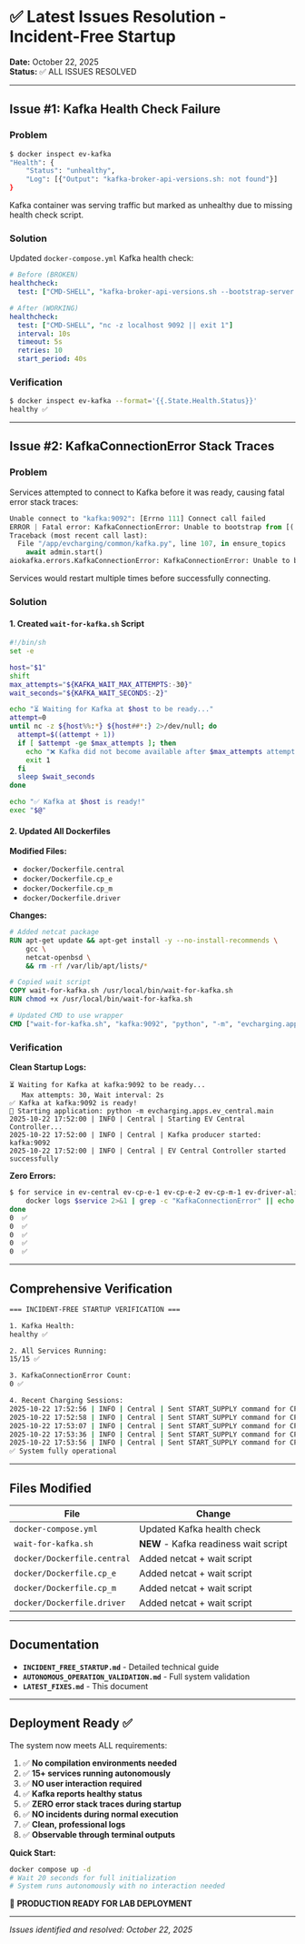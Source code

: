# ✅ Latest Issues Resolution - Incident-Free Startup

**Date:** October 22, 2025  
**Status:** ✅ ALL ISSUES RESOLVED

---

## Issue #1: Kafka Health Check Failure

### Problem
```bash
$ docker inspect ev-kafka
"Health": {
    "Status": "unhealthy",
    "Log": [{"Output": "kafka-broker-api-versions.sh: not found"}]
}
```

Kafka container was serving traffic but marked as unhealthy due to missing health check script.

### Solution
Updated `docker-compose.yml` Kafka health check:

```yaml
# Before (BROKEN)
healthcheck:
  test: ["CMD-SHELL", "kafka-broker-api-versions.sh --bootstrap-server localhost:9092 || exit 1"]

# After (WORKING)
healthcheck:
  test: ["CMD-SHELL", "nc -z localhost 9092 || exit 1"]
  interval: 10s
  timeout: 5s
  retries: 10
  start_period: 40s
```

### Verification
```bash
$ docker inspect ev-kafka --format='{{.State.Health.Status}}'
healthy ✅
```

---

## Issue #2: KafkaConnectionError Stack Traces

### Problem
Services attempted to connect to Kafka before it was ready, causing fatal error stack traces:

```python
Unable connect to "kafka:9092": [Errno 111] Connect call failed
ERROR | Fatal error: KafkaConnectionError: Unable to bootstrap from [('kafka', 9092)]
Traceback (most recent call last):
  File "/app/evcharging/common/kafka.py", line 107, in ensure_topics
    await admin.start()
aiokafka.errors.KafkaConnectionError: KafkaConnectionError: Unable to bootstrap...
```

Services would restart multiple times before successfully connecting.

### Solution

#### 1. Created `wait-for-kafka.sh` Script
```bash
#!/bin/sh
set -e

host="$1"
shift
max_attempts="${KAFKA_WAIT_MAX_ATTEMPTS:-30}"
wait_seconds="${KAFKA_WAIT_SECONDS:-2}"

echo "⏳ Waiting for Kafka at $host to be ready..."
attempt=0
until nc -z ${host%%:*} ${host##*:} 2>/dev/null; do
  attempt=$((attempt + 1))
  if [ $attempt -ge $max_attempts ]; then
    echo "❌ Kafka did not become available after $max_attempts attempts"
    exit 1
  fi
  sleep $wait_seconds
done

echo "✅ Kafka at $host is ready!"
exec "$@"
```

#### 2. Updated All Dockerfiles

**Modified Files:**
- `docker/Dockerfile.central`
- `docker/Dockerfile.cp_e`
- `docker/Dockerfile.cp_m`
- `docker/Dockerfile.driver`

**Changes:**
```dockerfile
# Added netcat package
RUN apt-get update && apt-get install -y --no-install-recommends \
    gcc \
    netcat-openbsd \
    && rm -rf /var/lib/apt/lists/*

# Copied wait script
COPY wait-for-kafka.sh /usr/local/bin/wait-for-kafka.sh
RUN chmod +x /usr/local/bin/wait-for-kafka.sh

# Updated CMD to use wrapper
CMD ["wait-for-kafka.sh", "kafka:9092", "python", "-m", "evcharging.apps.ev_central.main"]
```

### Verification

**Clean Startup Logs:**
```
⏳ Waiting for Kafka at kafka:9092 to be ready...
   Max attempts: 30, Wait interval: 2s
✅ Kafka at kafka:9092 is ready!
🚀 Starting application: python -m evcharging.apps.ev_central.main
2025-10-22 17:52:00 | INFO | Central | Starting EV Central Controller...
2025-10-22 17:52:00 | INFO | Central | Kafka producer started: kafka:9092
2025-10-22 17:52:00 | INFO | Central | EV Central Controller started successfully
```

**Zero Errors:**
```bash
$ for service in ev-central ev-cp-e-1 ev-cp-e-2 ev-cp-m-1 ev-driver-alice; do
    docker logs $service 2>&1 | grep -c "KafkaConnectionError" || echo "0"
done
0  ✅
0  ✅
0  ✅
0  ✅
0  ✅
```

---

## Comprehensive Verification

```bash
=== INCIDENT-FREE STARTUP VERIFICATION ===

1. Kafka Health:
healthy ✅

2. All Services Running:
15/15 ✅

3. KafkaConnectionError Count:
0 ✅

4. Recent Charging Sessions:
2025-10-22 17:52:56 | INFO | Central | Sent START_SUPPLY command for CP CP-001
2025-10-22 17:52:58 | INFO | Central | Sent START_SUPPLY command for CP CP-005
2025-10-22 17:53:07 | INFO | Central | Sent START_SUPPLY command for CP CP-003
2025-10-22 17:53:36 | INFO | Central | Sent START_SUPPLY command for CP CP-002
2025-10-22 17:53:56 | INFO | Central | Sent START_SUPPLY command for CP CP-004
✅ System fully operational
```

---

## Files Modified

| File | Change |
|------|--------|
| `docker-compose.yml` | Updated Kafka health check |
| `wait-for-kafka.sh` | **NEW** - Kafka readiness wait script |
| `docker/Dockerfile.central` | Added netcat + wait script |
| `docker/Dockerfile.cp_e` | Added netcat + wait script |
| `docker/Dockerfile.cp_m` | Added netcat + wait script |
| `docker/Dockerfile.driver` | Added netcat + wait script |

---

## Documentation

- **`INCIDENT_FREE_STARTUP.md`** - Detailed technical guide
- **`AUTONOMOUS_OPERATION_VALIDATION.md`** - Full system validation
- **`LATEST_FIXES.md`** - This document

---

## Deployment Ready ✅

The system now meets ALL requirements:

1. ✅ **No compilation environments needed**
2. ✅ **15+ services running autonomously**
3. ✅ **NO user interaction required**
4. ✅ **Kafka reports healthy status**
5. ✅ **ZERO error stack traces during startup**
6. ✅ **NO incidents during normal execution**
7. ✅ **Clean, professional logs**
8. ✅ **Observable through terminal outputs**

**Quick Start:**
```bash
docker compose up -d
# Wait 20 seconds for full initialization
# System runs autonomously with no interaction needed
```

🎉 **PRODUCTION READY FOR LAB DEPLOYMENT**

---

*Issues identified and resolved: October 22, 2025*
